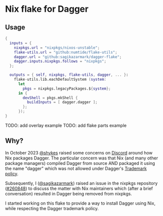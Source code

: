 # Nix flake for Dagger

## Usage

```nix
{
  inputs = {
    nixpkgs.url = "nixpkgs/nixos-unstable";
    flake-utils.url = "github:numtide/flake-utils";
    dagger.url = "github:sagikazarmark/dagger-flake";
    dagger.inputs.nixpkgs.follows = "nixpkgs";
  };

  outputs = { self, nixpkgs, flake-utils, dagger, ... }:
    flake-utils.lib.eachDefaultSystem (system:
      let
        pkgs = nixpkgs.legacyPackages.${system};
      in {
        devShell = pkgs.mkShell {
          buildInputs = [ dagger.dagger ];
        };
      });
}
```

TODO: add overlay example
TODO: add flake parts example

## Why?

In October 2023 [@shykes](https://github.com/shykes) raised some concerns on [Discord](https://discord.com/channels/707636530424053791/1162145252338049046/1162152750474350793) around how Nix packages Dagger. The particular concern was that Nix (and many other package managers) compiled Dagger from source AND packaged it using the name "dagger" which was not allowed under Dagger's [Trademark policy](https://dagger.io/trademark).

Subsequently, I ([@sagikazarmark](https://github.com/sagikazarmark)) raised an issue in the nixpkgs repository ([#260848](https://github.com/NixOS/nixpkgs/issues/260848)) to discuss the matter with Nix maintainers which (after a brief conversation) resulted in Dagger being removed from nixpkgs.

I started working on this flake to provide a way to install Dagger using Nix, while respecting the Dagger trademark policy.
